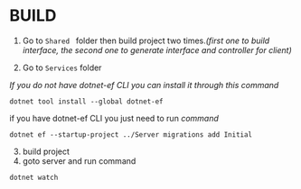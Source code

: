# BUILD

1. Go to ```Shared ``` folder then build project two times.<i>(first one to build interface, the second one to generate interface and controller for client)</i>

2. Go to ```Services``` folder

<i>If you do not have dotnet-ef CLI you can install it through this 
command</i>
```
dotnet tool install --global dotnet-ef
```
if you have dotnet-ef CLI you just need to run <i>command</i>
```
dotnet ef --startup-project ../Server migrations add Initial
```
3. build project
4. goto server and run command 
```
dotnet watch
```